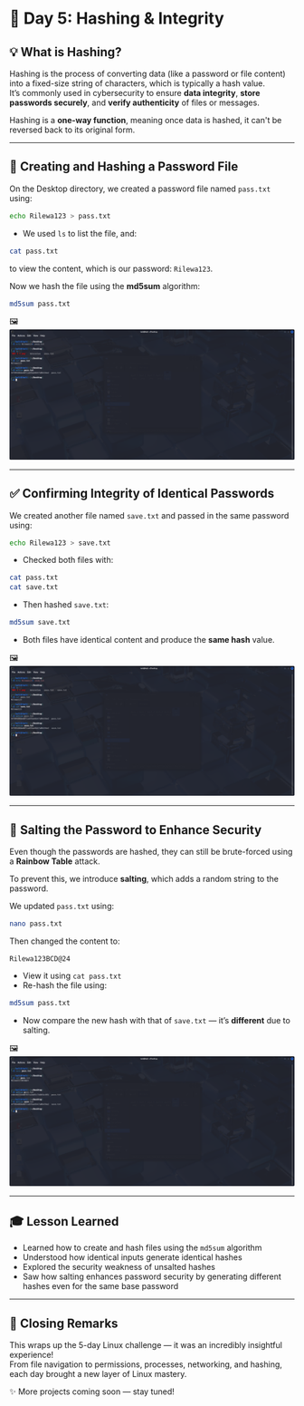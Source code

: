 # 🔐 Day 5: Hashing & Integrity

## 💡 What is Hashing?

Hashing is the process of converting data (like a password or file content) into a fixed-size string of characters, which is typically a hash value.  
It’s commonly used in cybersecurity to ensure **data integrity**, **store passwords securely**, and **verify authenticity** of files or messages.

Hashing is a **one-way function**, meaning once data is hashed, it can't be reversed back to its original form.

---

## 🔏 Creating and Hashing a Password File

On the Desktop directory, we created a password file named `pass.txt` using:

```bash
echo Rilewa123 > pass.txt
```

- We used `ls` to list the file, and:
```bash
cat pass.txt
```
to view the content, which is our password: `Rilewa123`.

Now we hash the file using the **md5sum** algorithm:

```bash
md5sum pass.txt
```

🖼️ ![Hashing password](./day5-1.png)

---

## ✅ Confirming Integrity of Identical Passwords

We created another file named `save.txt` and passed in the same password using:

```bash
echo Rilewa123 > save.txt
```

- Checked both files with:
```bash
cat pass.txt
cat save.txt
```

- Then hashed `save.txt`:

```bash
md5sum save.txt
```

- Both files have identical content and produce the **same hash** value.

🖼️ ![Confirming hash match](./day5-2.png)

---

## 🧂 Salting the Password to Enhance Security

Even though the passwords are hashed, they can still be brute-forced using a **Rainbow Table** attack.

To prevent this, we introduce **salting**, which adds a random string to the password.

We updated `pass.txt` using:

```bash
nano pass.txt
```

Then changed the content to:

```
Rilewa123BCD@24
```

- View it using `cat pass.txt`
- Re-hash the file using:

```bash
md5sum pass.txt
```

- Now compare the new hash with that of `save.txt` — it’s **different** due to salting.

🖼️ ![Salting password hash](./day5-3.png)

---

## 🎓 Lesson Learned

- Learned how to create and hash files using the `md5sum` algorithm
- Understood how identical inputs generate identical hashes
- Explored the security weakness of unsalted hashes
- Saw how salting enhances password security by generating different hashes even for the same base password

---

## 🏁 Closing Remarks

This wraps up the 5-day Linux challenge — it was an incredibly insightful experience!  
From file navigation to permissions, processes, networking, and hashing, each day brought a new layer of Linux mastery.

✨ More projects coming soon — stay tuned!
